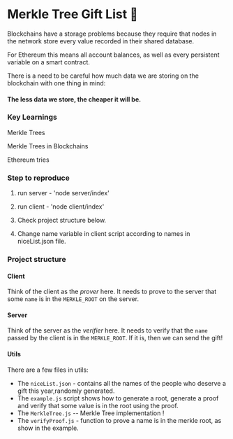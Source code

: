 # Merkle Tree Gift List 🎁

Blockchains have a storage problems because they require that nodes in the network store every value recorded in their shared database. 

For Ethereum this means all account balances, as well as every persistent variable on a smart contract.

There is a need to be careful how much data we are storing on the blockchain with one thing in mind:

#### The less data we store, the cheaper it will be.
 
### Key Learnings

Merkle Trees

Merkle Trees in Blockchains

Ethereum tries




### Step to reproduce

1. run server - 'node server/index'

2. run client - 'node client/index'

3. Check project structure below.

4. Change name variable in client script according to names in niceList.json file.

### Project structure 

#### Client

Think of the client as the _prover_ here. It needs to prove to the server that some `name` is in the `MERKLE_ROOT` on the server. 

#### Server

Think of the server as the _verifier_ here. It needs to verify that the `name` passed by the client is in the `MERKLE_ROOT`. If it is, then we can send the gift! 

#### Utils

There are a few files in utils:

- The `niceList.json` - contains all the names of the people who deserve a gift this year,randomly generated.
- The `example.js` script shows how to generate a root, generate a proof and verify that some value is in the root using the proof.
- The `MerkleTree.js` -- Merkle Tree implementation !
- The `verifyProof.js` - function to prove a name is in the merkle root, as show in the example.
